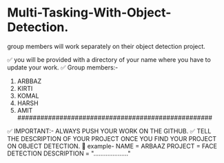 # Multi-Tasking-With-Object-Detection.
group members will work separately on their object detection project.

✅ you will be provided with a directory of your name where you have to update your work.
✅ Group members:- 
1. ARBBAZ
2. KIRTI
3. KOMAL
4. HARSH
5. AMIT
###################################################


✅ IMPORTANT:- ALWAYS PUSH YOUR WORK ON THE GITHUB.
✅ TELL THE DESCRIPTION OF YOUR PROJECT ONCE YOU FIND YOUR PROJECT ON OBJECT DETECTION.
🚀 example-
NAME = ARBAAZ
PROJECT = FACE DETECTION
DESCRIPTION = "...................."
